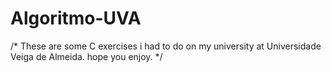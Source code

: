 # Algoritmo-UVA
/*
These are some C exercises i had to do on my university at Universidade Veiga de Almeida. hope you enjoy.
*/
